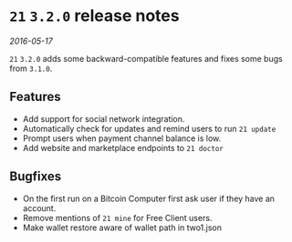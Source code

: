 # `21` `3.2.0` release notes

*2016-05-17*

`21` `3.2.0` adds some backward-compatible features and fixes some bugs from `3.1.0`.

## Features

- Add support for social network integration.
- Automatically check for updates and remind users to run `21 update`
- Prompt users when payment channel balance is low.
- Add website and marketplace endpoints to `21 doctor`

## Bugfixes

- On the first run on a Bitcoin Computer first ask user if they have an account.
- Remove mentions of `21 mine` for Free Client users.
- Make wallet restore aware of wallet path in two1.json
